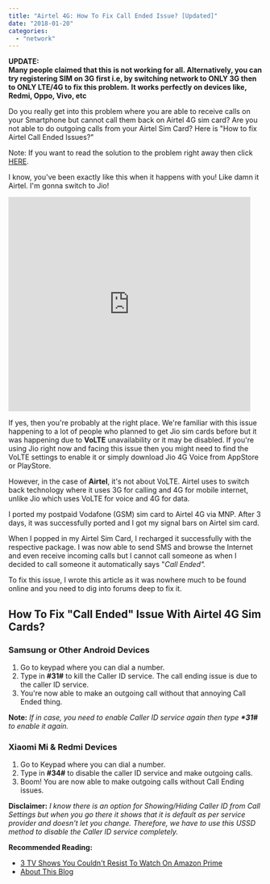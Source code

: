 ```yaml
---
title: "Airtel 4G: How To Fix Call Ended Issue? [Updated]"
date: "2018-01-20"
categories: 
  - "network"
---
```


**UPDATE:**  
**Many people claimed that this is not working for all. Alternatively, you can try registering SIM on 3G first i.e, by switching network to ONLY 3G then to ONLY LTE/4G to fix this problem.** **It works perfectly on devices like, Redmi, Oppo, Vivo, etc**

Do you really get into this problem where you are able to receive calls on your Smartphone but cannot call them back on Airtel 4G sim card? Are you not able to do outgoing calls from your Airtel Sim Card? Here is "How to fix Airtel Call Ended Issues?"

Note: If you want to read the solution to the problem right away then click [HERE](#fix-call-ended-issue).

I know, you've been exactly like this when it happens with you! Like damn it Airtel. I'm gonna switch to Jio!

<iframe src="https://giphy.com/embed/26tnnpcYVRNJGlHy0" width="480" height="424" frameborder="0" class="giphy-embed" allowfullscreen></iframe>

[](https://giphy.com/gifs/justin-g-angry-better-call-saul-exasperation-26tnnpcYVRNJGlHy0)

If yes, then you're probably at the right place. We're familiar with this issue happening to a lot of people who planned to get Jio sim cards before but it was happening due to **VoLTE** unavailability or it may be disabled. If you're using Jio right now and facing this issue then you might need to find the VoLTE settings to enable it or simply download Jio 4G Voice from AppStore or PlayStore.

However, in the case of **Airtel**, it's not about VoLTE. Airtel uses to switch back technology where it uses 3G for calling and 4G for mobile internet, unlike Jio which uses VoLTE for voice and 4G for data.

I ported my postpaid Vodafone (GSM) sim card to Airtel 4G via MNP. After 3 days, it was successfully ported and I got my signal bars on Airtel sim card.

When I popped in my Airtel Sim Card, I recharged it successfully with the respective package. I was now able to send SMS and browse the Internet and even receive incoming calls but I cannot call someone as when I decided to call someone it automatically says "_Call Ended"._

To fix this issue, I wrote this article as it was nowhere much to be found online and you need to dig into forums deep to fix it.

## How To Fix "Call Ended" Issue With Airtel 4G Sim Cards?

### Samsung or Other Android Devices

1. Go to keypad where you can dial a number.
2. Type in **#31#** to kill the Caller ID service. The call ending issue is due to the caller ID service.
3. You're now able to make an outgoing call without that annoying Call Ended thing.

**Note:** _If in case, you need to enable Caller ID service again then type **\*31#** to enable it again._

### Xiaomi Mi & Redmi Devices

1. Go to Keypad where you can dial a number.
2. Type in **#34#** to disable the caller ID service and make outgoing calls.
3. Boom! You are now able to make outgoing calls without Call Ending issues.

<script id="mNCC" language="javascript">medianet_width = "728"; medianet_height = "90"; medianet_crid = "312818446"; medianet_versionId = "3111299";</script>

<script src="//contextual.media.net/nmedianet.js?cid=8CU82033Q"></script>

**Disclaimer:** _I know there is an option for Showing/Hiding Caller ID from Call Settings but when you go there it shows that it is default as per service provider and doesn't let you change. Therefore, we have to use this USSD method to disable the Caller ID service completely._ 

**Recommended Reading:**

- [3 TV Shows You Couldn't Resist To Watch On Amazon Prime](https://sastaeinstein.com/2018/12/3-tv-shows-amazon-prime.html)
- [About This Blog](https://sastaeinstein.com/)
